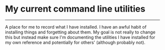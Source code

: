 # My current command line utilities
---
A place for me to record what I have installed. I have an awful habit of 
installing things and forgetting about them. My goal is not really to change 
this but instead make sure I'm documenting the utilities I have installed
for my own reference and potentially for others' (although probably not).
